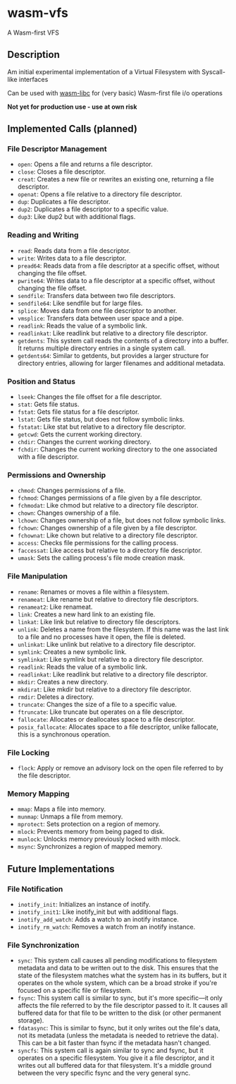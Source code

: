 # wasm-vfs

A Wasm-first VFS

## Description

Am initial experimental implementation of a Virtual Filesystem with Syscall-like interfaces

Can be used with [wasm-libc](https://github.com/dphilla/wasm-libc) for (very basic) Wasm-first file i/o operations

**Not yet for production use - use at own risk**

## Implemented Calls (planned)

### File Descriptor Management
- `open`: Opens a file and returns a file descriptor.
- `close`: Closes a file descriptor.
- `creat`: Creates a new file or rewrites an existing one, returning a file descriptor.
- `openat`: Opens a file relative to a directory file descriptor.
- `dup`: Duplicates a file descriptor.
- `dup2`: Duplicates a file descriptor to a specific value.
- `dup3`: Like dup2 but with additional flags.

### Reading and Writing
- `read`: Reads data from a file descriptor.
- `write`: Writes data to a file descriptor.
- `pread64`: Reads data from a file descriptor at a specific offset, without changing the file offset.
- `pwrite64`: Writes data to a file descriptor at a specific offset, without changing the file offset.
- `sendfile`: Transfers data between two file descriptors.
- `sendfile64`: Like sendfile but for large files.
- `splice`: Moves data from one file descriptor to another.
- `vmsplice`: Transfers data between user space and a pipe.
- `readlink`: Reads the value of a symbolic link.
- `readlinkat`: Like readlink but relative to a directory file descriptor.
- `getdents`: This system call reads the contents of a directory into a buffer. It returns multiple directory entries in a single system call.
- `getdents64`: Similar to getdents, but provides a larger structure for directory entries, allowing for larger filenames and additional metadata.

### Position and Status
- `lseek`: Changes the file offset for a file descriptor.
- `stat`: Gets file status.
- `fstat`: Gets file status for a file descriptor.
- `lstat`: Gets file status, but does not follow symbolic links.
- `fstatat`: Like stat but relative to a directory file descriptor.
- `getcwd`: Gets the current working directory.
- `chdir`: Changes the current working directory.
- `fchdir`: Changes the current working directory to the one associated with a file descriptor.

### Permissions and Ownership
- `chmod`: Changes permissions of a file.
- `fchmod`: Changes permissions of a file given by a file descriptor.
- `fchmodat`: Like chmod but relative to a directory file descriptor.
- `chown`: Changes ownership of a file.
- `lchown`: Changes ownership of a file, but does not follow symbolic links.
- `fchown`: Changes ownership of a file given by a file descriptor.
- `fchownat`: Like chown but relative to a directory file descriptor.
- `access`: Checks file permissions for the calling process.
- `faccessat`: Like access but relative to a directory file descriptor.
- `umask`: Sets the calling process's file mode creation mask.

### File Manipulation
- `rename`: Renames or moves a file within a filesystem.
- `renameat`: Like rename but relative to directory file descriptors.
- `renameat2`: Like renameat.
- `link`: Creates a new hard link to an existing file.
- `linkat`: Like link but relative to directory file descriptors.
- `unlink`: Deletes a name from the filesystem. If this name was the last link to a file and no processes have it open, the file is deleted.
- `unlinkat`: Like unlink but relative to a directory file descriptor.
- `symlink`: Creates a new symbolic link.
- `symlinkat`: Like symlink but relative to a directory file descriptor.
- `readlink`: Reads the value of a symbolic link.
- `readlinkat`: Like readlink but relative to a directory file descriptor.
- `mkdir`: Creates a new directory.
- `mkdirat`: Like mkdir but relative to a directory file descriptor.
- `rmdir`: Deletes a directory.
- `truncate`: Changes the size of a file to a specific value.
- `ftruncate`: Like truncate but operates on a file descriptor.
- `fallocate`: Allocates or deallocates space to a file descriptor.
- `posix_fallocate`: Allocates space to a file descriptor, unlike fallocate, this is a synchronous operation.

### File Locking
- `flock`: Apply or remove an advisory lock on the open file referred to by the file descriptor.

### Memory Mapping
- `mmap`: Maps a file into memory.
- `munmap`: Unmaps a file from memory.
- `mprotect`: Sets protection on a region of memory.
- `mlock`: Prevents memory from being paged to disk.
- `munlock`: Unlocks memory previously locked with mlock.
- `msync`: Synchronizes a region of mapped memory.

## Future Implementations

### File Notification
- `inotify_init`: Initializes an instance of inotify.
- `inotify_init1`: Like inotify_init but with additional flags.
- `inotify_add_watch`: Adds a watch to an inotify instance.
- `inotify_rm_watch`: Removes a watch from an inotify instance.

### File Synchronization
- `sync`: This system call causes all pending modifications to filesystem metadata and data to be written out to the disk. This ensures that the state of the filesystem matches what the system has in its buffers, but it operates on the whole system, which can be a broad stroke if you're focused on a specific file or filesystem.
- `fsync`: This system call is similar to sync, but it's more specific—it only affects the file referred to by the file descriptor passed to it. It causes all buffered data for that file to be written to the disk (or other permanent storage).
- `fdatasync`: This is similar to fsync, but it only writes out the file's data, not its metadata (unless the metadata is needed to retrieve the data). This can be a bit faster than fsync if the metadata hasn't changed.
- `syncfs`: This system call is again similar to sync and fsync, but it operates on a specific filesystem. You give it a file descriptor, and it writes out all buffered data for that filesystem. It's a middle ground between the very specific fsync and the very general sync.

